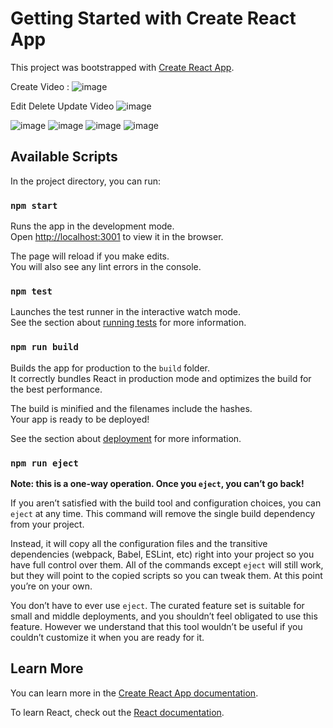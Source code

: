 # Getting Started with Create React App

This project was bootstrapped with [Create React App](https://github.com/facebook/create-react-app).

Create Video : ![image](https://github.com/user-attachments/assets/efe05c3e-3353-4650-98e1-9ab5c60d4171)

Edit Delete Update Video
![image](https://github.com/user-attachments/assets/e6f9112d-3329-474a-953a-6e4b6e779166)

![image](https://github.com/user-attachments/assets/67a24aa4-20a6-4d8e-960e-a8a93bf76a2f)
![image](https://github.com/user-attachments/assets/6d6abf1c-a0d6-45e3-bf23-00883d23f8c9)
![image](https://github.com/user-attachments/assets/36d28e9d-5a8a-4690-8858-3ad9817e3592)
![image](https://github.com/user-attachments/assets/df876a2e-7478-44d2-8457-c9f06669310e)




## Available Scripts

In the project directory, you can run:

### `npm start`

Runs the app in the development mode.\
Open [http://localhost:3001](http://localhost:3001) to view it in the browser.

The page will reload if you make edits.\
You will also see any lint errors in the console.

### `npm test`

Launches the test runner in the interactive watch mode.\
See the section about [running tests](https://facebook.github.io/create-react-app/docs/running-tests) for more information.

### `npm run build`

Builds the app for production to the `build` folder.\
It correctly bundles React in production mode and optimizes the build for the best performance.

The build is minified and the filenames include the hashes.\
Your app is ready to be deployed!

See the section about [deployment](https://facebook.github.io/create-react-app/docs/deployment) for more information.

### `npm run eject`

**Note: this is a one-way operation. Once you `eject`, you can’t go back!**

If you aren’t satisfied with the build tool and configuration choices, you can `eject` at any time. This command will remove the single build dependency from your project.

Instead, it will copy all the configuration files and the transitive dependencies (webpack, Babel, ESLint, etc) right into your project so you have full control over them. All of the commands except `eject` will still work, but they will point to the copied scripts so you can tweak them. At this point you’re on your own.

You don’t have to ever use `eject`. The curated feature set is suitable for small and middle deployments, and you shouldn’t feel obligated to use this feature. However we understand that this tool wouldn’t be useful if you couldn’t customize it when you are ready for it.

## Learn More

You can learn more in the [Create React App documentation](https://facebook.github.io/create-react-app/docs/getting-started).

To learn React, check out the [React documentation](https://reactjs.org/).
